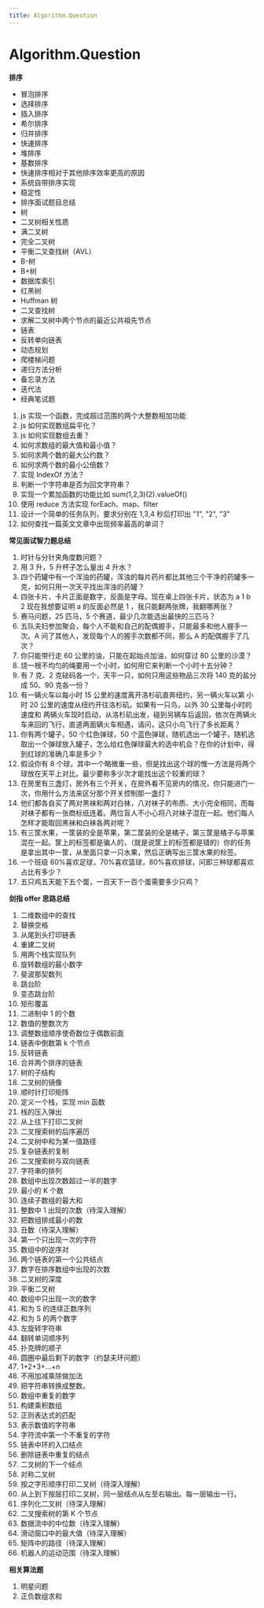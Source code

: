 ```yaml
---
title: Algorithm.Question
---
```


# Algorithm.Question

**排序**

- 冒泡排序
- 选择排序
- 插入排序
- 希尔排序
- 归并排序
- 快速排序
- 堆排序
- 基数排序
- 快速排序相对于其他排序效率更高的原因
- 系统自带排序实现
- 稳定性
- 排序面试题目总结
- 树
- 二叉树相关性质
- 满二叉树
- 完全二叉树
- 平衡二叉查找树（AVL）
- B-树
- B+树
- 数据库索引
- 红黑树
- Huffman 树
- 二叉查找树
- 求解二叉树中两个节点的最近公共祖先节点
- 链表
- 反转单向链表
- 动态规划
- 爬楼梯问题
- 递归方法分析
- 备忘录方法
- 迭代法
- 经典笔试题

1. js 实现一个函数，完成超过范围的两个大整数相加功能
2. js 如何实现数组扁平化？
3. js 如何实现数组去重？
4. 如何求数组的最大值和最小值？
5. 如何求两个数的最大公约数？
6. 如何求两个数的最小公倍数？
7. 实现 IndexOf 方法？
8. 判断一个字符串是否为回文字符串？
9. 实现一个累加函数的功能比如 sum(1,2,3)(2).valueOf()
10. 使用 reduce 方法实现 forEach、map、filter
11. 设计一个简单的任务队列，要求分别在 1,3,4 秒后打印出 "1", "2", "3"
12. 如何查找一篇英文文章中出现频率最高的单词？

**常见面试智力题总结**

1. 时针与分针夹角度数问题？
2. 用 3 升，5 升杯子怎么量出 4 升水？
3. 四个药罐中有一个浑浊的药罐，浑浊的每片药片都比其他三个干净的药罐多一克，如何只用一次天平找出浑浊的药罐？
4. 四张卡片，卡片正面是数字，反面是字母。现在桌上四张卡片，状态为 a 1 b 2 现在我想要证明 a 的反面必然是 1 ，我只能翻两张牌，我翻哪两张？
5. 赛马问题，25 匹马，5 个赛道，最少几次能选出最快的三匹马？
6. 五队夫妇参加聚会，每个人不能和自己的配偶握手，只能最多和他人握手一次。A 问了其他人，发现每个人的握手次数都不同，那么 A 的配偶握手了几次？
7. 你只能带行走 60 公里的油，只能在起始点加油，如何穿过 80 公里的沙漠？
8. 烧一根不均匀的绳要用一个小时，如何用它来判断一个小时十五分钟？
9. 有 7 克、2 克砝码各一个，天平一只，如何只用这些物品三次将 140 克的盐分成 50、90 克各一份？
10. 有一辆火车以每小时 15 公里的速度离开洛杉矶直奔纽约，另一辆火车以第 小时 20 公里的速度从纽约开往洛杉矶。如果有一只鸟，以外 30 公里每小时的速度和 两辆火车现时启动，从洛杉矶出发，碰到另辆车后返回，依次在两辆火车来回的飞行，直道两面辆火车相遇，请问，这只小鸟飞行了多长距离？
11. 你有两个罐子，50 个红色弹球，50 个蓝色弹球，随机选出一个罐子，随机选取出一个弹球放入罐子，怎么给红色弹球最大的选中机会？在你的计划中，得到红球的准确几率是多少？
12. 假设你有 8 个球，其中一个略微重一些，但是找出这个球的惟一方法是将两个球放在天平上对比。最少要称多少次才能找出这个较重的球？
13. 在房里有三盏灯，房外有三个开关，在房外看不见房内的情况，你只能进门一次，你用什么方法来区分那个开关控制那一盏灯？
14. 他们都各自买了两对黑袜和两对白袜，八对袜子的布质、大小完全相同，而每对袜子都有一张商标纸连着。两位盲人不小心将八对袜子混在一起。他们每人怎样才能取回黑袜和白袜各两对呢？
15. 有三筐水果，一筐装的全是苹果，第二筐装的全是橘子，第三筐是橘子与苹果混在一起。筐上的标签都是骗人的，（就是说筐上的标签都是错的）你的任务是拿出其中一筐，从里面只拿一只水果，然后正确写出三筐水果的标签。
16. 一个班级 60%喜欢足球，70%喜欢篮球，80%喜欢排球，问即三种球都喜欢占比有多少？
17. 五只鸡五天能下五个蛋，一百天下一百个蛋需要多少只鸡？

**剑指 offer 思路总结**

1. 二维数组中的查找
2. 替换空格
3. 从尾到头打印链表
4. 重建二叉树
5. 用两个栈实现队列
6. 旋转数组的最小数字
7. 斐波那契数列
8. 跳台阶
9. 变态跳台阶
10. 矩形覆盖
11. 二进制中 1 的个数
12. 数值的整数次方
13. 调整数组顺序使奇数位于偶数前面
14. 链表中倒数第 k 个节点
15. 反转链表
16. 合并两个排序的链表
17. 树的子结构
18. 二叉树的镜像
19. 顺时针打印矩阵
20. 定义一个栈，实现 min 函数
21. 栈的压入弹出
22. 从上往下打印二叉树
23. 二叉搜索树的后序遍历
24. 二叉树中和为某一值路径
25. 复杂链表的复制
26. 二叉搜索树与双向链表
27. 字符串的排列
28. 数组中出现次数超过一半的数字
29. 最小的 K 个数
30. 连续子数组的最大和
31. 整数中 1 出现的次数（待深入理解）
32. 把数组排成最小的数
33. 丑数（待深入理解）
34. 第一个只出现一次的字符
35. 数组中的逆序对
36. 两个链表的第一个公共结点
37. 数字在排序数组中出现的次数
38. 二叉树的深度
39. 平衡二叉树
40. 数组中只出现一次的数字
41. 和为 S 的连续正数序列
42. 和为 S 的两个数字
43. 左旋转字符串
44. 翻转单词顺序列
45. 扑克牌的顺子
46. 圆圈中最后剩下的数字（约瑟夫环问题）
47. 1+2+3+...+n
48. 不用加减乘除做加法
49. 把字符串转换成整数。
50. 数组中重复的数字
51. 构建乘积数组
52. 正则表达式的匹配
53. 表示数值的字符串
54. 字符流中第一个不重复的字符
55. 链表中环的入口结点
56. 删除链表中重复的结点
57. 二叉树的下一个结点
58. 对称二叉树
59. 按之字形顺序打印二叉树（待深入理解）
60. 从上到下按层打印二叉树，同一层结点从左至右输出。每一层输出一行。
61. 序列化二叉树（待深入理解）
62. 二叉搜索树的第 K 个节点
63. 数据流中的中位数（待深入理解）
64. 滑动窗口中的最大值（待深入理解）
65. 矩阵中的路径（待深入理解）
66. 机器人的运动范围（待深入理解）

**相关算法题**

1. 明星问题
2. 正负数组求和
